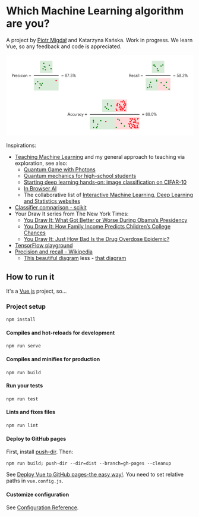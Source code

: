 # Which Machine Learning algorithm are you?

A project by [Piotr Migdał](https://p.migdal.pl/) and Katarzyna Kańska. Work in progress. We learn Vue, so any feedback and code is appreciated.

![Precision, recall and accuracy - visually](precision_recall_accuracy.png)

Inspirations:

* [Teaching Machine Learning](https://speakerdeck.com/pmigdal/teaching-machine-learning) and my general approach to teaching via exploration, see also:
  - [Quantum Game with Photons](http://quantumgame.io/)
  - [Quantum mechanics for high-school students](http://p.migdal.pl/2016/08/15/quantum-mechanics-for-high-school-students.html)
  - [Starting deep learning hands-on: image classification on CIFAR-10	](https://deepsense.ai/deep-learning-hands-on-image-classification/)
  - [In Browser AI](https://inbrowser.ai)
  - The collaborative list of [Interactive Machine Learning, Deep Learning and Statistics websites](https://p.migdal.pl/interactive-machine-learning-list/)
* [Classifier comparison - scikit](https://scikit-learn.org/stable/auto_examples/classification/plot_classifier_comparison.html)
* Your Draw It series from The New York Times:
  - [You Draw It: What Got Better or Worse During Obama’s Presidency](https://www.nytimes.com/interactive/2017/01/15/us/politics/you-draw-obama-legacy.html)
  - [You Draw It: How Family Income Predicts Children’s College Chances](https://www.nytimes.com/interactive/2015/05/28/upshot/you-draw-it-how-family-income-affects-childrens-college-chances.html)
  - [You Draw It: Just How Bad Is the Drug Overdose Epidemic?](https://www.nytimes.com/interactive/2017/04/14/upshot/drug-overdose-epidemic-you-draw-it.html)
* [TensorFlow playground](https://playground.tensorflow.org/)
* [Precision and recall - Wikipedia](https://en.wikipedia.org/wiki/Precision_and_recall)
  * [This beautiful diagram](https://en.wikipedia.org/wiki/F1_score#/media/File:Precisionrecall.svg) less -
[that diagram](https://en.wikipedia.org/wiki/Binary_classification#/media/File:Binary-classification-labeled.svg)

## How to run it

It's a [Vue.js](https://vuejs.org/) project, so...

###  Project setup
```
npm install
```

####  Compiles and hot-reloads for development
```
npm run serve
```

####  Compiles and minifies for production
```
npm run build
```

#### Run your tests
```
npm run test
```

#### Lints and fixes files
```
npm run lint
```

#### Deploy to GitHub pages

First, install [push-dir](https://www.npmjs.com/package/push-dir). Then:

```
npm run build; push-dir --dir=dist --branch=gh-pages --cleanup
```

See [Deploy Vue to GitHub pages-the easy way!](https://medium.com/@codetheorist/vue-up-your-github-pages-the-right-way-955486220418). You need to set relative paths in `vue.config.js`.

#### Customize configuration
See [Configuration Reference](https://cli.vuejs.org/config/).
